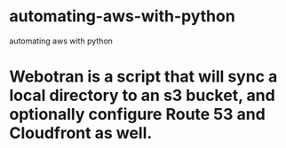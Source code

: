 # automating-aws-with-python
automating aws with python
# Webotran is a script that will sync a local directory to an s3 bucket, and optionally configure Route 53 and Cloudfront as well. 
